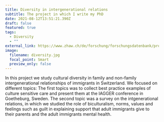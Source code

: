 ```yaml
---
title: Diversity in intergenerational relations
subtitle: The project in which I write my PhD
date: 2021-08-12T13:51:21.390Z
draft: false
featured: true
tags:
  - Diversity
  - ""
external_link: https://www.zhaw.ch/de/forschung/forschungsdatenbank/projektdetail/projektid/2029/
image:
  filename: diversity.jpg
  focal_point: Smart
  preview_only: false
---
```

In this project we study cultural diversity in family and non-family intergenerational relationships of immigrants in Switzerland. We focused on different topics: The first topics was to collect best practice examples of culture sensitive care and present them at the IAGGER conference in Goetheburg, Sweden. The second topic was a survey on the intgenerational relations, in which we studied the role of biculturalism, norms, values and feelings such as guilt in explaining support that adult immigrants give to their parents and the adult immigrants mental health.